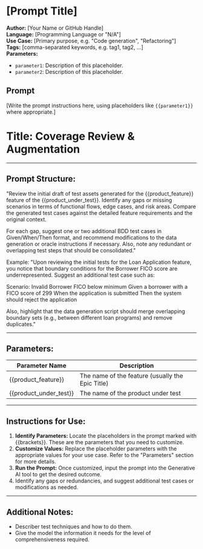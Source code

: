 # [Prompt Title]

**Author:** [Your Name or GitHub Handle]  
**Language:** [Programming Language or "N/A"]  
**Use Case:** [Primary purpose, e.g. "Code generation", "Refactoring"]  
**Tags:** [comma-separated keywords, e.g. tag1, tag2, ...]  
**Parameters:**  

- `parameter1`: Description of this placeholder.  
- `parameter2`: Description of this placeholder.

## Prompt

[Write the prompt instructions here, using placeholders like `{{parameter1}}` where appropriate.]



# **Title:** Coverage Review & Augmentation

---

## **Prompt Structure:**

"Review the initial draft of test assets generated for the {{product_feature}} feature of the {{product_under_test}}. Identify any gaps or missing scenarios in terms of functional flows, edge cases, and risk areas. Compare the generated test cases against the detailed feature requirements and the original context.

For each gap, suggest one or two additional BDD test cases in Given/When/Then format, and recommend modifications to the data generation or oracle instructions if necessary. Also, note any redundant or overlapping test steps that should be consolidated."

Example:
"Upon reviewing the initial tests for the Loan Application feature, you notice that boundary conditions for the Borrower FICO score are underrepresented. Suggest an additional test case such as:

Scenario: Invalid Borrower FICO below minimum
  Given a borrower with a FICO score of 299
  When the application is submitted
  Then the system should reject the application

Also, highlight that the data generation script should merge overlapping boundary sets (e.g., between different loan programs) and remove duplicates."

---

## **Parameters:**

| **Parameter Name**     | **Description**                                  |
|------------------------|--------------------------------------------------|
| {{product_feature}}    | The name of the feature (usually the Epic Title) |
| {{product_under_test}} | The name of the product under test               |

---

## **Instructions for Use:**

1. **Identify Parameters:** Locate the placeholders in the prompt marked with {{brackets}}. These are the parameters that you need to customize.
2. **Customize Values:** Replace the placeholder parameters with the appropriate values for your use case. Refer to the "Parameters" section for more details.
3. **Run the Prompt:** Once customized, input the prompt into the Generative AI tool to get the desired outcome.
4. Identify any gaps or redundancies, and suggest additional test cases or modifications as needed.

---

## **Additional Notes:**

* Describer test techniques and how to do them.
* Give the model the information it needs for the level of comprehensiveness required.
